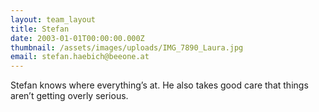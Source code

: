 ```yaml
---
layout: team_layout
title: Stefan
date: 2003-01-01T00:00:00.000Z
thumbnail: /assets/images/uploads/IMG_7890_Laura.jpg
email: stefan.haebich@beeone.at
---
```


Stefan knows where everything’s at. He also takes good care that things aren’t getting overly serious.





